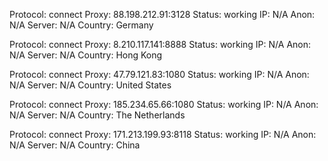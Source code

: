 Protocol: connect
Proxy: 88.198.212.91:3128
Status: working
IP: N/A
Anon: N/A
Server: N/A
Country: Germany

Protocol: connect
Proxy: 8.210.117.141:8888
Status: working
IP: N/A
Anon: N/A
Server: N/A
Country: Hong Kong

Protocol: connect
Proxy: 47.79.121.83:1080
Status: working
IP: N/A
Anon: N/A
Server: N/A
Country: United States

Protocol: connect
Proxy: 185.234.65.66:1080
Status: working
IP: N/A
Anon: N/A
Server: N/A
Country: The Netherlands

Protocol: connect
Proxy: 171.213.199.93:8118
Status: working
IP: N/A
Anon: N/A
Server: N/A
Country: China

